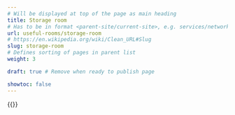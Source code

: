 ```yaml
---
# Will be displayed at top of the page as main heading
title: Storage room
# Has to be in format <parent-site/current-site>, e.g. services/network (notice missing slash at the beginning)
url: useful-rooms/storage-room
# https://en.wikipedia.org/wiki/Clean_URL#Slug
slug: storage-room
# Defines sorting of pages in parent list
weight: 3

draft: true # Remove when ready to publish page

showtoc: false
---
```

{{<linktraslations>}} <!-- TODO: remove before publishing draft -->

<!-- Write page contents here -->
<!-- Use Markdown syntax: https://www.markdownguide.org/basic-syntax -->
